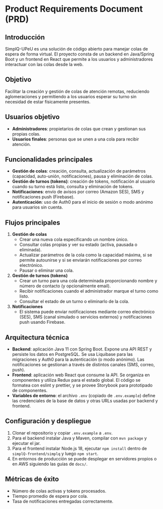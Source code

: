 # Product Requirements Document (PRD)

## Introducción
SimplQ-UPeU es una solución de código abierto para manejar colas de espera de forma virtual. El proyecto consta de un backend en Java/Spring Boot y un frontend en React que permite a los usuarios y administradores interactuar con las colas desde la web.

## Objetivo
Facilitar la creación y gestión de colas de atención remotas, reduciendo aglomeraciones y permitiendo a los usuarios esperar su turno sin necesidad de estar físicamente presentes.

## Usuarios objetivo
- **Administradores**: propietarios de colas que crean y gestionan sus propias colas.
- **Usuarios finales**: personas que se unen a una cola para recibir atención.

## Funcionalidades principales
- **Gestión de colas**: creación, consulta, actualización de parámetros (capacidad, auto-unión, notificaciones), pausa y eliminación de colas.
- **Gestión de turnos (tokens)**: creación de tokens, notificación al usuario cuando su turno está listo, consulta y eliminación de tokens.
- **Notificaciones**: envío de avisos por correo (Amazon SES), SMS y notificaciones push (Firebase).
- **Autenticación**: uso de Auth0 para el inicio de sesión o modo anónimo para usuarios sin cuenta.

## Flujos principales
1. **Gestión de colas**
   - Crear una nueva cola especificando un nombre único.
   - Consultar colas propias y ver su estado (activa, pausada o eliminada).
   - Actualizar parámetros de la cola como la capacidad máxima, si se permite autounirse y si se enviarán notificaciones por correo electrónico.
   - Pausar o eliminar una cola.
2. **Gestión de turnos (tokens)**
   - Crear un turno para una cola determinada proporcionando nombre y número de contacto (y opcionalmente email).
   - Recibir notificaciones cuando el administrador marque el turno como listo.
   - Consultar el estado de un turno o eliminarlo de la cola.
3. **Notificaciones**
   - El sistema puede enviar notificaciones mediante correo electrónico (SES), SMS (canal simulado o servicios externos) y notificaciones push usando Firebase.

## Arquitectura técnica
- **Backend**: aplicación Java 11 con Spring Boot. Expone una API REST y persiste los datos en PostgreSQL. Se usa Liquibase para las migraciones y Auth0 para la autenticación (o modo anónimo). Las notificaciones se gestionan a través de distintos canales (SMS, correo, push).
- **Frontend**: aplicación web React que consume la API. Se organiza en componentes y utiliza Redux para el estado global. El código se formatea con eslint y prettier, y se provee Storybook para prototipado de componentes.
- **Variables de entorno**: el archivo `.env` (copiado de `.env.example`) define las credenciales de la base de datos y otras URLs usadas por backend y frontend.

## Configuración y despliegue
1. Clonar el repositorio y copiar `.env.example` a `.env`.
2. Para el backend instalar Java y Maven, compilar con `mvn package` y ejecutar el jar.
3. Para el frontend instalar Node.js 18, ejecutar `npm install` dentro de `simplQ-frontend/simplq` y luego `npm start`.
4. En entornos de producción se puede desplegar en servidores propios o en AWS siguiendo las guías de `docs/`.

## Métricas de éxito
- Número de colas activas y tokens procesados.
- Tiempo promedio de espera por cola.
- Tasa de notificaciones entregadas correctamente.


